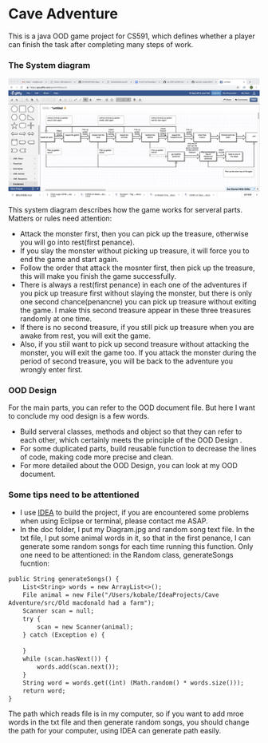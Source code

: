 # Cave Adventure
This is a java OOD game project for CS591, which defines whether a player can finish the task after completing many steps of work.

### The System diagram
<img align = center src = "https://github.com/xhyzzZ/CS591/blob/master/Cave%20Adventure/doc/Diagram.jpg">

This system diagram describes how the game works for serveral parts.
Matters or rules need attention:
* Attack the monster first, then you can pick up the treasure, otherwise you will go into rest(first penance).
* If you slay the monster without picking up treasure, it will force you to end the game and start again.
* Follow the order that attack the mosnter first, then pick up the treasure, this will make you finish the game successfully.
* There is always a rest(first penance) in each one of the adventures if you pick up treasure first without slaying the monster, but there is only one second chance(penancne) you can pick up treasure without exiting the game. I make this second treasure appear in these three treasures randomly at one time.
* If there is no second treasure, if you still pick up treasure when you are awake from rest, you will exit the game.
* Also, if you stiil want to pick up second treasure without attacking the monster, you will exit the game too. If you attack the monster during the period of second treasure, you will be back to the adventure you wrongly enter first.

### OOD Design
For the main parts, you can refer to the OOD document file. But here I want to conclude my ood design is a few words.
* Build serveral classes, methods and object so that they can refer to each other, which certainly meets the principle of the OOD Design .
* For some duplicated parts, build reusable function to decrease the lines of code, making code more precise and clean.
* For more detailed about the OOD Design, you can look at my OOD document.

### Some tips need to be attentioned
* I use [IDEA](https://www.jetbrains.com/idea/) to build the project, if you are encountered some problems when using Eclipse or terminal, please contact me ASAP.
* In the doc folder, I put my Diagram.jpg and random song text file. In the txt file, I put some animal words in it, so that in the first penance, I can generate some random songs for each time running this function. Only one need to be attentioned: 
in the Random class, generateSongs fucntion:
```
public String generateSongs() {
    List<String> words = new ArrayList<>();
    File animal = new File("/Users/kobale/IdeaProjects/Cave Adventure/src/Old macdonald had a farm");
    Scanner scan = null;
    try {
        scan = new Scanner(animal);
    } catch (Exception e) {
    
    }
    while (scan.hasNext()) {
        words.add(scan.next());
    }
    String word = words.get((int) (Math.random() * words.size()));
    return word;
}
```
The path which reads file is in my computer, so if you want to add mroe words in the txt file and then generate random songs, you should change the path for your computer, using IDEA can generate path easily. 


